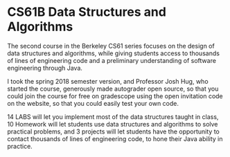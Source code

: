 # CS61B Data Structures and Algorithms

The second course in the Berkeley CS61 series focuses on the design of data structures and algorithms, while giving students access to thousands of lines of engineering code and a preliminary understanding of software engineering through Java.

I took the spring 2018 semester version, and Professor Josh Hug, who started the course, generously made autograder open source, so that you could join the course for free on gradescope using the open invitation code on the website, so that you could easily test your own code.

14 LABS will let you implement most of the data structures taught in class, 10 Homework will let students use data structures and algorithms to solve practical problems, and 3 projects will let students have the opportunity to contact thousands of lines of engineering code, to hone their Java ability in practice.
